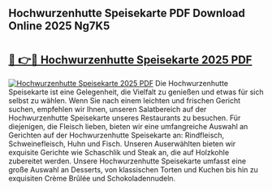 ## Hochwurzenhutte Speisekarte PDF Download Online 2025 Ng7K5

# <h2><a href="http://gc5z43.nevu.top/?p=Hochwurzenhutte+Speisekarte">🔗 👉🔴 Hochwurzenhutte Speisekarte 2025 PDF</a></h2>

[![Hochwurzenhutte Speisekarte 2025 PDF](https://i.imgur.com/dBaPXMq.png)](http://gc5z43.nevu.top/?p=Hochwurzenhutte+Speisekarte)
Die Hochwurzenhutte Speisekarte ist eine Gelegenheit, die Vielfalt zu genießen und etwas für sich selbst zu wählen. Wenn Sie nach einem leichten und frischen Gericht suchen, empfehlen wir Ihnen, unseren Salatbereich auf der Hochwurzenhutte Speisekarte unseres Restaurants zu besuchen. Für diejenigen, die Fleisch lieben, bieten wir eine umfangreiche Auswahl an Gerichten auf der Hochwurzenhutte Speisekarte an: Rindfleisch, Schweinefleisch, Huhn und Fisch. Unseren Auserwählten bieten wir exquisite Gerichte wie Schaschlik und Steak an, die auf Holzkohle zubereitet werden. Unsere Hochwurzenhutte Speisekarte umfasst eine große Auswahl an Desserts, von klassischen Torten und Kuchen bis hin zu exquisiten Crème Brûlée und Schokoladennudeln.
